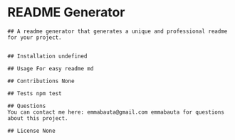 # README Generator
    ## A readme generator that generates a unique and professional readme for your project.


    ## Installation undefined

    ## Usage For easy readme md

    ## Contributions None

    ## Tests npm test

    ## Questions 
    You can contact me here: emmabauta@gmail.com emmabauta for questions about this project.

    ## License None
